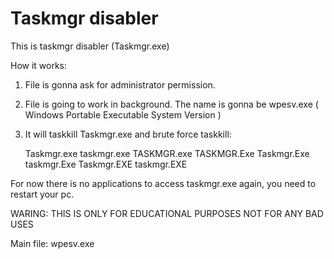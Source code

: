 # Taskmgr disabler

This is taskmgr disabler (Taskmgr.exe)

How it works:

1. File is gonna ask for administrator permission.

2. File is going to work in background. The name is gonna be wpesv.exe ( Windows Portable Executable System Version )

3. It will taskkill Taskmgr.exe and brute force taskkill:

      Taskmgr.exe
      taskmgr.exe
      TASKMGR.exe
      TASKMGR.Exe
      Taskmgr.Exe
      taskmgr.Exe
      Taskmgr.EXE
      taskmgr.EXE

For now there is no applications to access taskmgr.exe again, you need to restart your pc.

WARING: THIS IS ONLY FOR EDUCATIONAL PURPOSES NOT FOR ANY BAD USES

Main file: wpesv.exe
